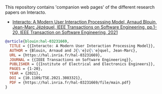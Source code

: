 
This repository contains 'companion web pages' of the different research papers on Interacto.

- [Interacto: A Modern User Interaction Processing Model, Arnaud Blouin, Jean-Marc Jézéquel, IEEE Transactions on Software Engineering, pp.1-20, IEEE Transaction on Software Engineering, 2021](TSE2021/)

```bibtex
@article{blouin:hal-03231669,
  TITLE = {{Interacto: A Modern User Interaction Processing Model}},
  AUTHOR = {Blouin, Arnaud and J{\'e}z{\'e}quel, Jean-Marc},
  URL = {https://hal.inria.fr/hal-03231669},
  JOURNAL = {{IEEE Transactions on Software Engineering}},
  PUBLISHER = {{Institute of Electrical and Electronics Engineers}},
  PAGES = {1-20},
  YEAR = {2021},
  DOI = {10.1109/TSE.2021.3083321},
  PDF = {https://hal.inria.fr/hal-03231669/file/main.pdf}
}
```

